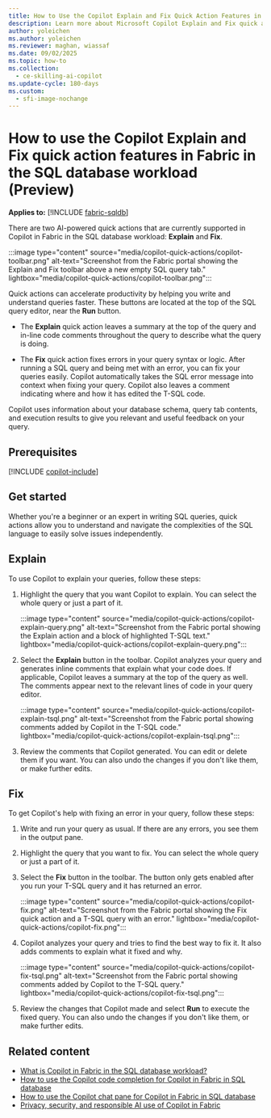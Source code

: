 ```yaml
---
title: How to Use the Copilot Explain and Fix Quick Action Features in Fabric in the SQL Database Workload
description: Learn more about Microsoft Copilot Explain and Fix quick action features for Copilot in Fabric in the SQL database workload, to ask questions specific about your database.
author: yoleichen
ms.author: yoleichen
ms.reviewer: maghan, wiassaf
ms.date: 09/02/2025
ms.topic: how-to
ms.collection:
  - ce-skilling-ai-copilot
ms.update-cycle: 180-days
ms.custom:
  - sfi-image-nochange
---
```


# How to use the Copilot Explain and Fix quick action features in Fabric in the SQL database workload (Preview)

**Applies to:** [!INCLUDE [fabric-sqldb](../includes/applies-to-version/fabric-sqldb.md)]

There are two AI-powered quick actions that are currently supported in Copilot in Fabric in the SQL database workload: **Explain** and **Fix**.

:::image type="content" source="media/copilot-quick-actions/copilot-toolbar.png" alt-text="Screenshot from the Fabric portal showing the Explain and Fix toolbar above a new empty SQL query tab." lightbox="media/copilot-quick-actions/copilot-toolbar.png":::

Quick actions can accelerate productivity by helping you write and understand queries faster. These buttons are located at the top of the SQL query editor, near the **Run** button.

- The **Explain** quick action leaves a summary at the top of the query and in-line code comments throughout the query to describe what the query is doing.

- The **Fix** quick action fixes errors in your query syntax or logic. After running a SQL query and being met with an error, you can fix your queries easily. Copilot automatically takes the SQL error message into context when fixing your query. Copilot also leaves a comment indicating where and how it has edited the T-SQL code.

Copilot uses information about your database schema, query tab contents, and execution results to give you relevant and useful feedback on your query.

## Prerequisites

[!INCLUDE [copilot-include](../../includes/copilot-include.md)]

## Get started

Whether you're a beginner or an expert in writing SQL queries, quick actions allow you to understand and navigate the complexities of the SQL language to easily solve issues independently.

## Explain

To use Copilot to explain your queries, follow these steps:

1. Highlight the query that you want Copilot to explain. You can select the whole query or just a part of it.

   :::image type="content" source="media/copilot-quick-actions/copilot-explain-query.png" alt-text="Screenshot from the Fabric portal showing the Explain action and a block of highlighted T-SQL text." lightbox="media/copilot-quick-actions/copilot-explain-query.png":::

1. Select the **Explain** button in the toolbar. Copilot analyzes your query and generates inline comments that explain what your code does. If applicable, Copilot leaves a summary at the top of the query as well. The comments appear next to the relevant lines of code in your query editor.

   :::image type="content" source="media/copilot-quick-actions/copilot-explain-tsql.png" alt-text="Screenshot from the Fabric portal showing comments added by Copilot in the T-SQL code." lightbox="media/copilot-quick-actions/copilot-explain-tsql.png":::

1. Review the comments that Copilot generated. You can edit or delete them if you want. You can also undo the changes if you don't like them, or make further edits.

## Fix

To get Copilot's help with fixing an error in your query, follow these steps:

1. Write and run your query as usual. If there are any errors, you see them in the output pane.

1. Highlight the query that you want to fix. You can select the whole query or just a part of it.

1. Select the **Fix** button in the toolbar. The button only gets enabled after you run your T-SQL query and it has returned an error.

   :::image type="content" source="media/copilot-quick-actions/copilot-fix.png" alt-text="Screenshot from the Fabric portal showing the Fix quick action and a T-SQL query with an error." lightbox="media/copilot-quick-actions/copilot-fix.png":::

1. Copilot analyzes your query and tries to find the best way to fix it. It also adds comments to explain what it fixed and why.

   :::image type="content" source="media/copilot-quick-actions/copilot-fix-tsql.png" alt-text="Screenshot from the Fabric portal showing comments added by Copilot to the T-SQL query." lightbox="media/copilot-quick-actions/copilot-fix-tsql.png":::

1. Review the changes that Copilot made and select **Run** to execute the fixed query. You can also undo the changes if you don't like them, or make further edits.

## Related content

- [What is Copilot in Fabric in the SQL database workload?](copilot.md)
- [How to use the Copilot code completion for Copilot in Fabric in SQL database](copilot-code-completion.md)
- [How to use the Copilot chat pane for Copilot in Fabric in SQL database](copilot-chat-pane.md)
- [Privacy, security, and responsible AI use of Copilot in Fabric](../../fundamentals/copilot-privacy-security.md)
